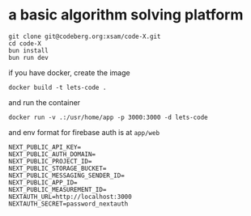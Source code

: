 # a basic algorithm solving platform

```
git clone git@codeberg.org:xsam/code-X.git
cd code-X
bun install
bun run dev
```

if you have docker, create the image

```
docker build -t lets-code .
```

and run the container

```
docker run -v .:/usr/home/app -p 3000:3000 -d lets-code
```

and env format for firebase auth is at `app/web`

```
NEXT_PUBLIC_API_KEY=
NEXT_PUBLIC_AUTH_DOMAIN=
NEXT_PUBLIC_PROJECT_ID=
NEXT_PUBLIC_STORAGE_BUCKET=
NEXT_PUBLIC_MESSAGING_SENDER_ID=
NEXT_PUBLIC_APP_ID=
NEXT_PUBLIC_MEASUREMENT_ID=
NEXTAUTH_URL=http://localhost:3000
NEXTAUTH_SECRET=password_nextauth
```
